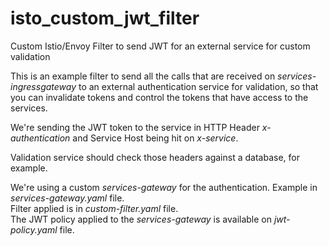 # isto_custom_jwt_filter
Custom Istio/Envoy Filter to send JWT for an external service for custom validation

This is an example filter to send all the calls that are received on *services-ingressgateway* to an external authentication service for validation, so that you can invalidate tokens and control the tokens that have access to the services.

We're sending the JWT token to the service in HTTP Header *x-authentication* and Service Host being hit on *x-service*. 

Validation service should check those headers against a database, for example.

We're using a custom *services-gateway* for the authentication. Example in *services-gateway.yaml* file.  
Filter applied is in *custom-filter.yaml* file.  
The JWT policy applied to the *services-gateway* is available on *jwt-policy.yaml* file.
